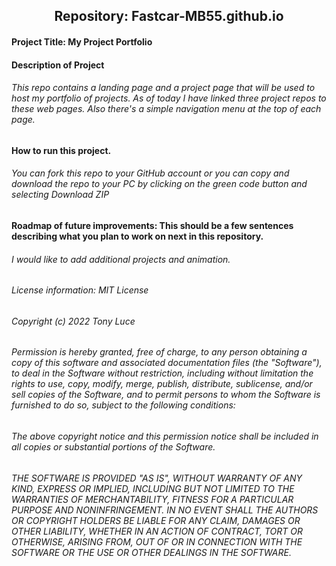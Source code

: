 <h2 align="center">Repository: Fastcar-MB55.github.io</h2>

#### Project Title: My Project Portfolio

#### Description of Project 
###### This repo contains a landing page and a project page that will be used to host my portfolio of projects. As of today I have linked three project repos to these web pages. Also there's a simple navigation menu at the top of each page.


#### How to run this project.
###### You can fork this repo to your GitHub account or you can copy and download the repo to your PC by clicking on the green code button and selecting Download ZIP


#### Roadmap of future improvements: This should be a few sentences describing what you plan to work on next in this repository. 
###### I would like to add additional projects and animation.


#####
#####
#####
###### License information: MIT License
###### Copyright (c) 2022 Tony Luce

###### Permission is hereby granted, free of charge, to any person obtaining a copy of this software and associated documentation files (the "Software"), to deal in the Software without restriction, including without limitation the rights to use, copy, modify, merge, publish, distribute, sublicense, and/or sell copies of the Software, and to permit persons to whom the Software is furnished to do so, subject to the following conditions:

###### The above copyright notice and this permission notice shall be included in all copies or substantial portions of the Software.

###### THE SOFTWARE IS PROVIDED "AS IS", WITHOUT WARRANTY OF ANY KIND, EXPRESS OR IMPLIED, INCLUDING BUT NOT LIMITED TO THE WARRANTIES OF MERCHANTABILITY, FITNESS FOR A PARTICULAR PURPOSE AND NONINFRINGEMENT. IN NO EVENT SHALL THE AUTHORS OR COPYRIGHT HOLDERS BE LIABLE FOR ANY CLAIM, DAMAGES OR OTHER LIABILITY, WHETHER IN AN ACTION OF CONTRACT, TORT OR OTHERWISE, ARISING FROM, OUT OF OR IN CONNECTION WITH THE SOFTWARE OR THE USE OR OTHER DEALINGS IN THE SOFTWARE.
